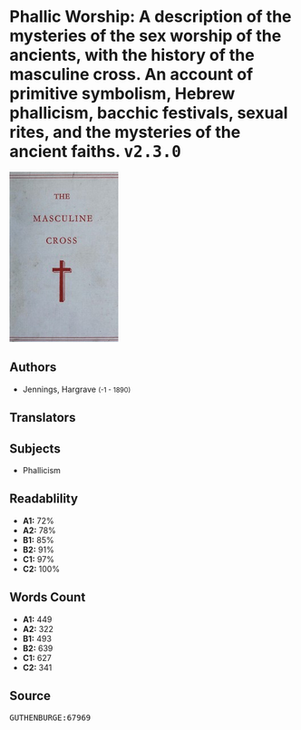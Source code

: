 # Phallic Worship: A description of the mysteries of the sex worship of the ancients, with the history of the masculine cross. An account of primitive symbolism, Hebrew phallicism, bacchic festivals, sexual rites, and the mysteries of the ancient faiths. <kbd>v2.3.0</kbd>

![](./cover.medium.jpg "")

## Authors


 - Jennings, Hargrave <small>(-1 - 1890)</small>

## Translators



## Subjects


 - Phallicism

## Readablility


 - **A1:** 72%
 - **A2:** 78%
 - **B1:** 85%
 - **B2:** 91%
 - **C1:** 97%
 - **C2:** 100%

## Words Count


 - **A1:** 449
 - **A2:** 322
 - **B1:** 493
 - **B2:** 639
 - **C1:** 627
 - **C2:** 341

## Source


<kbd>GUTHENBURGE:67969</kbd>
